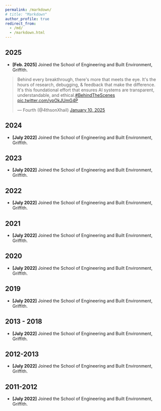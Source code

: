```yaml
---
permalink: /markdown/
# title: "Markdown"
author_profile: true
redirect_from: 
  - /md/
  - /markdown.html
---
```


## 2025

* **[Feb. 2025]** Joined the School of Engineering and Built Environment, Griffith.
<blockquote class="twitter-tweet"><p lang="en" dir="ltr">Behind every breakthrough, there&#39;s more that meets the eye. It&#39;s the hours of research, debugging, &amp; feedback that make the difference. <br>It&#39;s this foundational effort that ensures AI systems are transparent, understandable, and ethical.<a href="https://twitter.com/hashtag/BehindTheScenes?src=hash&amp;ref_src=twsrc%5Etfw">#BehindTheScenes</a> <a href="https://t.co/ypOkJUmG4P">pic.twitter.com/ypOkJUmG4P</a></p>&mdash; Fourth (@4thsonXhail) <a href="https://twitter.com/4thsonXhail/status/1877578832028242199?ref_src=twsrc%5Etfw">January 10, 2025</a></blockquote> <script async src="https://platform.twitter.com/widgets.js" charset="utf-8"></script>
 

## 2024

* **[July 2022]** Joined the School of Engineering and Built Environment, Griffith.



## 2023

* **[July 2022]** Joined the School of Engineering and Built Environment, Griffith.



## 2022

* **[July 2022]** Joined the School of Engineering and Built Environment, Griffith.



## 2021

* **[July 2022]** Joined the School of Engineering and Built Environment, Griffith.



## 2020

* **[July 2022]** Joined the School of Engineering and Built Environment, Griffith.

## 2019

* **[July 2022]** Joined the School of Engineering and Built Environment, Griffith.


## 2013 - 2018

* **[July 2022]** Joined the School of Engineering and Built Environment, Griffith.

## 2012-2013

* **[July 2022]** Joined the School of Engineering and Built Environment, Griffith.

## 2011-2012

* **[July 2022]** Joined the School of Engineering and Built Environment, Griffith.